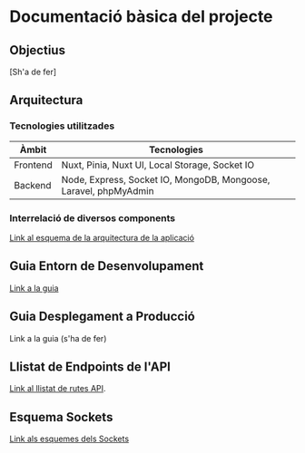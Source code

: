 # Documentació bàsica del projecte

## Objectius

[Sh'a de fer]

## Arquitectura

### Tecnologies utilitzades

| Àmbit   | Tecnologies                                                      |
| -------- | ---------------------------------------------------------------- |
| Frontend | Nuxt, Pinia, Nuxt UI, Local Storage, Socket IO                   |
| Backend  | Node, Express, Socket IO, MongoDB, Mongoose, Laravel, phpMyAdmin |

### Interrelació de diversos components

[Link al esquema de la arquitectura de la aplicació](https://github.com/inspedralbes/tr3-soundoclock/blob/main/doc/Arquitectura.png)

## Guia Entorn de Desenvolupament

[Link a la guia](https://github.com/inspedralbes/tr3-soundoclock/blob/main/doc/Guia_Desenvolupament.md)

## Guia Desplegament a Producció

Link a la guia (s'ha de fer)

## Llistat de Endpoints de l'API

[Link al llistat de rutes API](https://github.com/inspedralbes/tr3-soundoclock/blob/main/doc/Rutes_API.md).

## Esquema Sockets

[Link als esquemes dels Sockets](https://github.com/inspedralbes/tr3-soundoclock/tree/main/doc/sockets)
